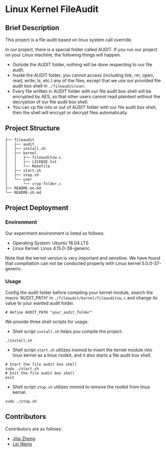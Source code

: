 # Linux Kernel FileAudit

## Brief Description

This project is a file audit based on linux system call override.

In our project, there is a special folder called AUDIT. If you run our project on your Linux machine, the following things will happen.

- Outside the AUDIT folder, nothing will be done respecting to our file audit.
- Inside the AUDIT folder, you cannot access (including link, rm, open, read, write, ls, etc.) any of the files, except that we use our provided file audit box shell in `./fileaudit/user`.
- Every file written in AUDIT folder with our file audit box shell will be encrypted by AES, so that other users cannot read plaintext without the decryption of our file audit box shell.
- You can cp file into or out of AUDIT folder with our file audit box shell, then the shell will encrypt or decrypt files automatically.

## Project Structure
```
├── fileaudit
│   ├── audit
│   ├── install.sh
│   ├── kernel
│   │   ├── fileauditzw.c
│   │   ├── LICENSE.txt
│   │   └── Makefile
│   ├── start.sh
│   ├── stop.sh
│   └── user
│       └── cryp-folder.c
├── README-en.md
└── README-zh.md
```

## Project Deployment

### Environment

Our experiment environment is listed as follows:

- Operating System: Ubuntu 16.04 LTS
- Linux Kernel: Linux 4.15.0-39-generic

Note that the kernel version is very important and sensitive. 
We have found that complilation can not be conducted properly with Linux kernel 5.0.0-37-generic.  

### Usage

Config the audit folder before compiling your kernel module, 
search the macro 'AUDIT\_PATH' in `./fileaudit/kernel/fileauditzw.c` and change its value to your wanted audit folder.

```shell
# define AUDIT_PATH "your_audit_folder"
```

We provide three shell scripts for usage.

- Shell script `install.sh` helps you compile the project. 

```shell
./install.sh
```

- Shell script `start.sh` utilizes insmod to insert the kernel module into linux kernel as a linux rootkit,
and it also starts a file audit box shell.

```shell
# Start the file audit box shell
sudo ./start.sh
# Exit the file audit box shell
exit
```

- Shell script `stop.sh` utilizes rmmod to remove the rootkit from linux kernel.
```shell
sudo ./stop.sh
```

## Contributors

Contributors are as follows:

- [Jilai Zheng](https://github.com/zhengjilai)
- [Lei Wang](https://github.com/Dulou)
